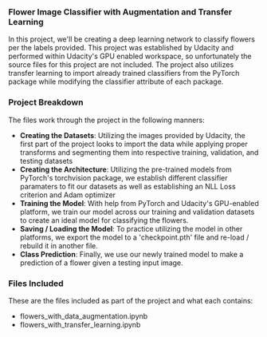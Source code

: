 ### Flower Image Classifier with Augmentation and Transfer Learning
In this project, we'll be creating a deep learning network to classify flowers per the labels provided. This project was established by Udacity and performed within Udacity's GPU enabled workspace, so unfortunately the source files for this project are not included. The project also utilizes transfer learning to import already trained classifiers from the PyTorch package while modifying the classifier attribute of each package.

### Project Breakdown
The files work through the project in the following manners:
 - **Creating the Datasets**: Utilizing the images provided by Udacity, the first part of the project looks to import the data while applying proper transforms and segmenting them into respective training, validation, and testing datasets
 - **Creating the Architecture**: Utilizing the pre-trained models from PyTorch's torchvision package, we establish different classifier paramaters to fit our datasets as well as establishing an NLL Loss criterion and Adam optimizer
 - **Training the Model**: With help from PyTorch and Udacity's GPU-enabled platform, we train our model across our training and validation datasets to create an ideal model for classifying the flowers.
 - **Saving / Loading the Model**: To practice utilizing the model in other platforms, we export the model to a 'checkpoint.pth' file and re-load / rebuild it in another file.
 - **Class Prediction**: Finally, we use our newly trained model to make a prediction of a flower given a testing input image.

### Files Included
These are the files included as part of the project and what each contains:
 - flowers_with_data_augmentation.ipynb
 - flowers_with_transfer_learning.ipynb
